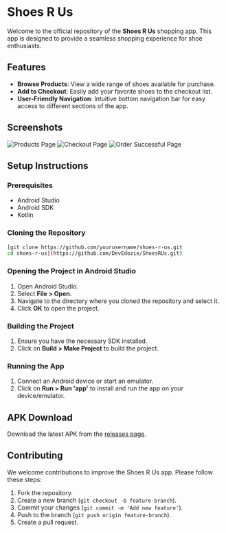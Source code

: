 
# Shoes R Us

Welcome to the official repository of the **Shoes R Us** shopping app. This app is designed to provide a seamless shopping experience for shoe enthusiasts.

## Features
- **Browse Products**: View a wide range of shoes available for purchase.
- **Add to Checkout**: Easily add your favorite shoes to the checkout list.
- **User-Friendly Navigation**: Intuitive bottom navigation bar for easy access to different sections of the app.


## Screenshots
![Products Page](https://github.com/yourusername/shoes-r-us/blob/main/screenshots/home_screen.png)
![Checkout Page](https://github.com/yourusername/shoes-r-us/blob/main/screenshots/product_page.png)
![Order Successful Page](https://github.com/yourusername/shoes-r-us/blob/main/screenshots/checkout_page.png)

## Setup Instructions

### Prerequisites
- Android Studio
- Android SDK
- Kotlin

### Cloning the Repository
```sh
[git clone https://github.com/yourusername/shoes-r-us.git
cd shoes-r-us](https://github.com/DevEdozie/ShoesRUs.git)
```

### Opening the Project in Android Studio
1. Open Android Studio.
2. Select **File > Open**.
3. Navigate to the directory where you cloned the repository and select it.
4. Click **OK** to open the project.

### Building the Project
1. Ensure you have the necessary SDK installed.
2. Click on **Build > Make Project** to build the project.

### Running the App
1. Connect an Android device or start an emulator.
2. Click on **Run > Run 'app'** to install and run the app on your device/emulator.

## APK Download
Download the latest APK from the [releases page]().

## Contributing
We welcome contributions to improve the Shoes R Us app. Please follow these steps:
1. Fork the repository.
2. Create a new branch (`git checkout -b feature-branch`).
3. Commit your changes (`git commit -m 'Add new feature'`).
4. Push to the branch (`git push origin feature-branch`).
5. Create a pull request.
